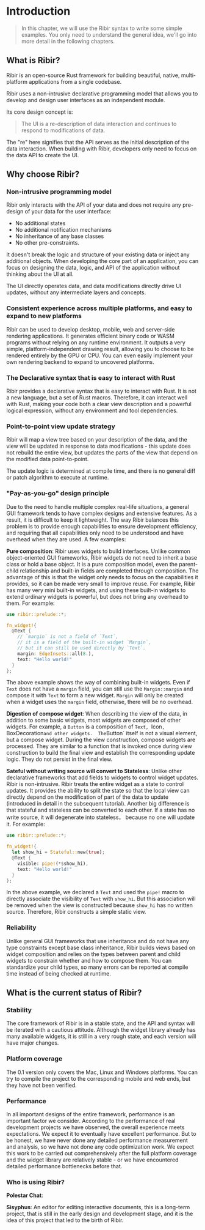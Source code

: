 # Introduction

> In this chapter, we will use the Ribir syntax to write some simple examples. You only need to understand the general idea, we'll go into more detail in the following chapters.

## What is Ribir?

Ribir is an open-source Rust framework for building beautiful, native, multi-platform applications from a single codebase.

Ribir uses a non-intrusive declarative programming model that allows you to develop and design user interfaces as an independent module.

Its core design concept is:

> The UI is a re-description of data interaction and continues to respond to modifications of data.

The "re" here signifies that the API serves as the initial description of the data interaction. When building with Ribir, developers only need to focus on the data API to create the UI.

## Why choose Ribir?

### Non-intrusive programming model

Ribir only interacts with the API of your data and does not require any pre-design of your data for the user interface: 

- No additional states
- No additional notification mechanisms 
- No inheritance of any base classes
- No other pre-constraints. 

It doesn't break the logic and structure of your existing data or inject any additional objects. When developing the core part of an application, you can focus on designing the data, logic, and API of the application without thinking about the UI at all.

The UI directly operates data, and data modifications directly drive UI updates, without any intermediate layers and concepts.

### Consistent experience across multiple platforms, and easy to expand to new platforms

Ribir can be used to develop desktop, mobile, web and server-side rendering applications. It generates efficient binary code or WASM programs without relying on any runtime environment. It outputs a very simple, platform-independent drawing result, allowing you to choose to be rendered entirely by the GPU or CPU. You can even easily implement your own rendering backend to expand to uncovered platforms.

### The Declarative syntax that is easy to interact with Rust

Ribir provides a declarative syntax that is easy to interact with Rust. It is not a new language, but a set of Rust macros. Therefore, it can interact well with Rust, making your code both a clear view description and a powerful logical expression, without any environment and tool dependencies.

### Point-to-point view update strategy

Ribir will map a view tree based on your description of the data, and the view will be updated in response to data modifications - this update does not rebuild the entire view, but updates the parts of the view that depend on the modified data point-to-point.

The update logic is determined at compile time, and there is no general diff or patch algorithm to execute at runtime.


### "Pay-as-you-go" design principle

Due to the need to handle multiple complex real-life situations, a general GUI framework tends to have complex designs and extensive features. As a result, it is difficult to keep it lightweight. The way Ribir balances this problem is to provide enough capabilities to ensure development efficiency, and requiring that all capabilities only need to be understood and have overhead when they are used. A few examples:

**Pure composition**: Ribir uses widgets to build interfaces. Unlike common object-oriented GUI frameworks, Ribir widgets do not need to inherit a base class or hold a base object. It is a pure composition model, even the parent-child relationship and built-in fields are completed through composition. The advantage of this is that the widget only needs to focus on the capabilities it provides, so it can be made very small to improve reuse. For example, Ribir has many very mini built-in widgets, and using these built-in widgets to extend ordinary widgets is powerful, but does not bring any overhead to them. For example:

```rust
use ribir::prelude::*;

fn_widget!{
  @Text {
    // `margin` is not a field of `Text`,
    // it is a field of the built-in widget `Margin`,
    // but it can still be used directly by `Text`.
    margin: EdgeInsets::all(8.),
    text: "Hello world!"
  }
};
```

The above example shows the way of combining built-in widgets. Even if `Text` does not have a `margin` field, you can still use the `Margin::margin` and compose it with `Text` to form a new widget. `Margin` will only be created when a widget uses the `margin` field, otherwise, there will be no overhead.

**Digestion of compose widget**: When describing the view of the data, in addition to some basic widgets, most widgets are composed of other widgets. For example, a `Button` is a composition of `Text, `Icon`, `BoxDecoration` and other widgets. 
The `Button` itself is not a visual element, but a compose widget. During the view construction, compose widgets are processed. They are similar to a function that is invoked once during view construction to build the final view and establish the corresponding update logic. They do not persist in the final view.

**Sateful without writing source will convert to Stateless**: Unlike other declarative frameworks that add fields to widgets to control widget updates. Ribir is non-intrusive. Ribir treats the entire widget as a state to control updates. It provides the ability to split the state so that the local view can directly depend on the modification of part of the data to update (introduced in detail in the subsequent tutorial). Another big difference is that stateful and stateless can be converted to each other. If a state has no write source, it will degenerate into stateless， because no one will update it. For example:

```rust
use ribir::prelude::*;

fn_widget!{
  let show_hi = Stateful::new(true);
  @Text {
    visible: pipe!(*$show_hi),
    text: "Hello world!"
  }
};
```

In the above example, we declared a `Text` and used the `pipe!` macro to directly associate the visibility of `Text` with `show_hi`. But this association will be removed when the view is constructed because `show_hi` has no written source. Therefore, Ribir constructs a simple static view.

### Reliability

Unlike general GUI frameworks that use inheritance and do not have any type constraints except base class inheritance, Ribir builds views based on widget composition and relies on the types between parent and child widgets to constrain whether and how to compose them. You can standardize your child types, so many errors can be reported at compile time instead of being checked at runtime.


## What is the current status of Ribir?

### Stability

The core framework of Ribir is in a stable state, and the API and syntax will be iterated with a cautious attitude. Although the widget library already has many available widgets, it is still in a very rough state, and each version will have major changes.

### Platform coverage

The 0.1 version only covers the Mac, Linux and Windows platforms. You can try to compile the project to the corresponding mobile and web ends, but they have not been verified.

### Performance

In all important designs of the entire framework, performance is an important factor we consider. According to the performance of real development projects we have observed, the overall experience meets expectations. We expect it to eventually have excellent performance. But to be honest, we have never done any detailed performance measurement and analysis, so we have not done any code optimization work. We expect this work to be carried out comprehensively after the full platform coverage and the widget library are relatively stable - or we have encountered detailed performance bottlenecks before that.

### Who is using Ribir?

**Polestar Chat**: 

**Sisyphus**: An editor for editing interactive documents, this is a long-term project, that is still in the early design and development stage, and it is the idea of this project that led to the birth of Ribir.
